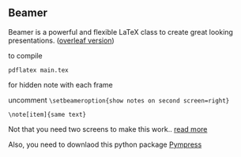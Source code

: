 ## Beamer 
Beamer is a powerful and flexible LaTeX class to create great looking presentations. ([overleaf version](https://www.overleaf.com/latex/templates/upc-beamer-template/wywdgpnbstkw))

to compile 

```
pdflatex main.tex
```

for hidden note with each frame  

uncomment  ```\setbeameroption{show notes on second screen=right} ``` 

``` 
\note[item]{same text}
```
Not that you need two screens to make this work.. [read more](https://gist.github.com/andrejbauer/ac361549ac2186be0cdb) 

Also, you need to downlaod this python package [Pympress](https://github.com/Cimbali/pympress)


